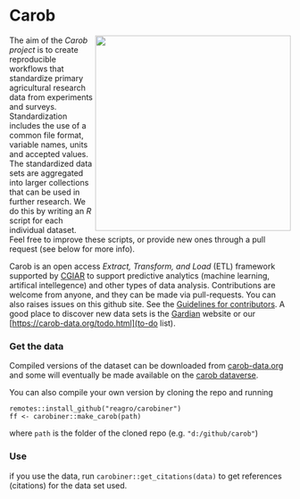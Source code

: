 # Carob

<img align="right" width="350" height="350" src="https://github.com/reagro/carob/raw/master/img/carob.png">

The aim of the *Carob project* is to create reproducible workflows that standardize primary agricultural research data from experiments and surveys. Standardization includes the use of a common file format, variable names, units and accepted values. The standardized data sets are aggregated into larger collections that can be used in further research. We do this by writing an *R* script for each individual dataset. Feel free to improve these scripts, or provide new ones through a pull request (see below for more info). 

Carob is an open access *Extract, Transform, and Load* (ETL) framework supported by [CGIAR](https://www.cgiar.org/initiative/excellence-in-agronomy/) to support predictive analytics (machine learning, artifical intellegence) and other types of data analysis. Contributions are welcome from anyone, and they can be made via pull-requests. You can also raises issues on this github site. See the [Guidelines for contributors](https://github.com/reagro/carob/wiki/Guidelines). A good place to discover new data sets is the [Gardian](https://gardian.bigdata.cgiar.org/) website or our [https://carob-data.org/todo.html](to-do list). 

### Get the data

Compiled versions of the dataset can be downloaded from [carob-data.org](http://carob-data.org) and some will eventually be made available on the [carob dataverse](https://dataverse.harvard.edu/dataverse/carob/).

You can also compile your own version by cloning the repo and running 

```
remotes::install_github("reagro/carobiner")
ff <- carobiner::make_carob(path)
```

where `path` is the folder of the cloned repo (e.g. `"d:/github/carob"`)

### Use

if you use the data, run `carobiner::get_citations(data)` to get references (citations) for the data set used. 

